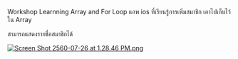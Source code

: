 Workshop Learnning Array and For Loop
แอพ ios ที่เรียนรู้การเพิ่มสมาชิก เอาไปเก็บไว้ใน    Array

สามารถแสดงรายชื่อสมาชิกได้

[![Screen Shot 2560-07-26 at 1.28.46 PM.png](https://s11.postimg.org/uo1d14mkz/Screen_Shot_2560-07-26_at_1.28.46_PM.png)](https://postimg.org/image/42yu5kk7j/)

